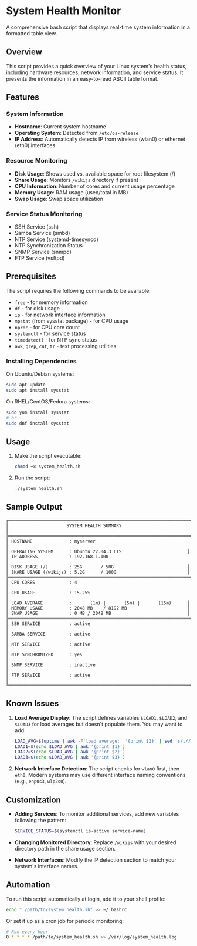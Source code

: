 # System Health Monitor

A comprehensive bash script that displays real-time system information in a formatted table view.

## Overview

This script provides a quick overview of your Linux system's health status, including hardware resources, network information, and service status. It presents the information in an easy-to-read ASCII table format.

## Features

### System Information

- **Hostname**: Current system hostname
- **Operating System**: Detected from `/etc/os-release`
- **IP Address**: Automatically detects IP from wireless (wlan0) or ethernet (eth0) interfaces

### Resource Monitoring

- **Disk Usage**: Shows used vs. available space for root filesystem (/)
- **Share Usage**: Monitors `/wikijs` directory if present
- **CPU Information**: Number of cores and current usage percentage
- **Memory Usage**: RAM usage (used/total in MB)
- **Swap Usage**: Swap space utilization

### Service Status Monitoring

- SSH Service (ssh)
- Samba Service (smbd)
- NTP Service (systemd-timesyncd)
- NTP Synchronization Status
- SNMP Service (snmpd)
- FTP Service (vsftpd)

## Prerequisites

The script requires the following commands to be available:

- `free` - for memory information
- `df` - for disk usage
- `ip` - for network interface information
- `mpstat` (from sysstat package) - for CPU usage
- `nproc` - for CPU core count
- `systemctl` - for service status
- `timedatectl` - for NTP sync status
- `awk`, `grep`, `cut`, `tr` - text processing utilities

### Installing Dependencies

On Ubuntu/Debian systems:

```bash
sudo apt update
sudo apt install sysstat
```

On RHEL/CentOS/Fedora systems:

```bash
sudo yum install sysstat
# or
sudo dnf install sysstat
```

## Usage

1. Make the script executable:

   ```bash
   chmod +x system_health.sh
   ```

2. Run the script:
   ```bash
   ./system_health.sh
   ```

## Sample Output

```
╔══════════════════════════════════════════════════════════════════════╗
║                      SYSTEM HEALTH SUMMARY                          ║
╠══════════════════════════════════════════════════════════════════════╣
║ HOSTNAME              : myserver                                    ║
║ OPERATING SYSTEM      : Ubuntu 22.04.3 LTS                         ║
║ IP ADDRESS            : 192.168.1.100                               ║
║ DISK USAGE (/)        : 25G       / 50G                            ║
║ SHARE USAGE (/wikijs) : 5.2G      / 100G                           ║
╠══════════════════════════════════════════════════════════════════════╣
║ CPU CORES             : 4                                           ║
║ CPU USAGE             : 15.25%                                      ║
║ LOAD AVERAGE          :       (1m) |       (5m) |       (15m)      ║
║ MEMORY USAGE          : 2048 MB    / 8192 MB                       ║
║ SWAP USAGE            : 0 MB / 2048 MB                             ║
╠══════════════════════════════════════════════════════════════════════╣
║ SSH SERVICE           : active                                      ║
║ SAMBA SERVICE         : active                                      ║
║ NTP SERVICE           : active                                      ║
║ NTP SYNCHRONIZED      : yes                                         ║
║ SNMP SERVICE          : inactive                                    ║
║ FTP SERVICE           : active                                      ║
╚══════════════════════════════════════════════════════════════════════╝
```

## Known Issues

1. **Load Average Display**: The script defines variables `$LOAD1`, `$LOAD2`, and `$LOAD3` for load averages but doesn't populate them. You may want to add:

   ```bash
   LOAD_AVG=$(uptime | awk -F'load average:' '{print $2}' | sed 's/,//g')
   LOAD1=$(echo $LOAD_AVG | awk '{print $1}')
   LOAD2=$(echo $LOAD_AVG | awk '{print $2}')
   LOAD3=$(echo $LOAD_AVG | awk '{print $3}')
   ```

2. **Network Interface Detection**: The script checks for `wlan0` first, then `eth0`. Modern systems may use different interface naming conventions (e.g., `enp0s3`, `wlp2s0`).

## Customization

- **Adding Services**: To monitor additional services, add new variables following the pattern:

  ```bash
  SERVICE_STATUS=$(systemctl is-active service-name)
  ```

- **Changing Monitored Directory**: Replace `/wikijs` with your desired directory path in the share usage section.

- **Network Interfaces**: Modify the IP detection section to match your system's interface names.

## Automation

To run this script automatically at login, add it to your shell profile:

```bash
echo "./path/to/system_health.sh" >> ~/.bashrc
```

Or set it up as a cron job for periodic monitoring:

```bash
# Run every hour
0 * * * * /path/to/system_health.sh >> /var/log/system_health.log
```
